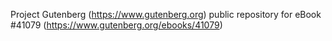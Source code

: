 Project Gutenberg (https://www.gutenberg.org) public repository for eBook #41079 (https://www.gutenberg.org/ebooks/41079)
